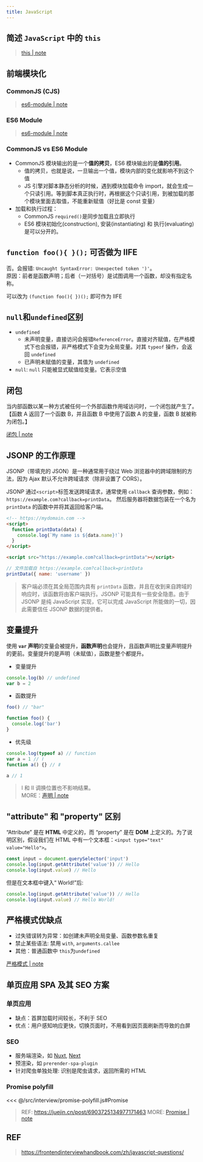 ```yaml
---
title: JavaScript
---
```


## 简述 `JavaScript` 中的 `this`

> [this | note](../frontend/js/js-expressions-and-operators.md#this)

## 前端模块化

### CommonJS (CJS)

> [es6-module | note](../frontend/js/js-modules.md#ES6-模块)

### ES6 Module

> [es6-module | note](<../frontend/js/js-modules.md#CommonJS-模块(CJS)>)

### CommonJS vs ES6 Module

- CommonJS 模块输出的是一个**值的拷贝**，ES6 模块输出的是**值的引用**。
  - 值的拷贝，也就是说，一旦输出一个值，模块内部的变化就影响不到这个值
  - JS 引擎对脚本静态分析的时候，遇到模块加载命令 import，就会生成一个只读引用。等到脚本真正执行时，再根据这个只读引用，到被加载的那个模块里面去取值，不能重新赋值（好比是 const 变量）
- 加载和执行过程：
  - CommonJS `required()`是同步加载且立即执行
  - ES6 模块初始化(construction), 安装(instantiating) 和 执行(evaluating) 是可以分开的。

## `function foo(){ }();` 可否做为 IIFE

否。会报错: `Uncaught SyntaxError: Unexpected token ')'`。  
原因：前者是函数声明；后者（一对括号）是试图调用一个函数，却没有指定名称。

可以改为 `(function foo(){ })();` 即可作为 IIFE

## `null`和`undefined`区别

- `undefined`
  - 未声明变量，直接访问会报错`ReferenceError`。直接对齐赋值，在严格模式下也会报错，非严格模式下会变为全局变量。对其 `typeof` 操作，会返回 `undefined`
  - 已声明未赋值的变量，其值为 `undefined`
- `null`: `null` 只能被显式赋值给变量。它表示空值

## 闭包

当内部函数以某一种方式被任何一个外部函数作用域访问时，一个闭包就产生了。 【函数 A 返回了一个函数 B，并且函数 B 中使用了函数 A 的变量，函数 B 就被称为闭包。】

[闭包 | note](../frontend/js/js-functions.md#闭包)

## JSONP 的工作原理

JSONP（带填充的 JSON）是一种通常用于绕过 Web 浏览器中的跨域限制的方法，因为 Ajax 默认不允许跨域请求（除非设置了 CORS）。

JSONP 通过`<script>`标签发送跨域请求，通常使用 `callback` 查询参数，例如：`https://example.com?callback=printData`。 然后服务器将数据包装在一个名为`printData` 的函数中并将其返回给客户端。

```html
<!-- https://mydomain.com -->
<script>
  function printData(data) {
    console.log(`My name is ${data.name}!`)
  }
</script>

<script src="https://example.com?callback=printData"></script>
```

```js
// 文件加载自 https://example.com?callback=printData
printData({ name: 'username' })
```

> 客户端必须在其全局范围内具有 `printData` 函数，并且在收到来自跨域的响应时，该函数将由客户端执行。JSONP 可能具有一些安全隐患。由于 JSONP 是纯 JavaScript 实现，它可以完成 JavaScript 所能做的一切，因此需要信任 JSONP 数据的提供者。

## 变量提升

使用 **`var` 声明**的变量会被提升，**函数声明**也会提升，且函数声明比变量声明提升的更前。变量提升的是声明（未赋值），函数是整个都提升。

- 变量提升

```js
console.log(b) // undefined
var b = 2
```

- 函数提升

```js
foo() // "bar"

function foo() {
  console.log('bar')
}
```

- 优先级

```js
console.log(typeof a) // function
var a = 1 // Ⅰ
function a() {} // Ⅱ

a // 1
```

> Ⅰ 和 Ⅱ 调换位置也不影响结果。  
> MORE：[声明 | note](../frontend/js/js-grammar-and-types.md#声明)

## "attribute" 和 "property" 区别

“Attribute” 是在 **HTML** 中定义的，而 “property” 是在 **DOM** 上定义的。为了说明区别，假设我们在 HTML 中有一个文本框：`<input type="text" value="Hello">`。

```js
const input = document.querySelector('input')
console.log(input.getAttribute('value')) // Hello
console.log(input.value) // Hello
```

但是在文本框中键入“ World!”后:

```js
console.log(input.getAttribute('value')) // Hello
console.log(input.value) // Hello World!
```

## 严格模式优缺点

- 过失错误转为异常：如创建未声明全局变量、函数参数名重复
- 禁止某些语法: 禁用 `with`, `arguments.callee`
- 其他：普通函数中 `this`为`undefined`

[严格模式 | note](../frontend/js/js-strict-mode.md#严格模式中的变化)

## 单页应用 SPA 及其 SEO 方案

### 单页应用

- 缺点：首屏加载时间较长，不利于 SEO
- 优点：用户感知响应更快，切换页面时，不用看到因页面刷新而导致的白屏

### SEO

- 服务端渲染，如 [Nuxt](https://nuxtjs.org/), [Next](https://nextjs.org/)
- 预渲染，如 `prerender-spa-plugin`
- 针对爬虫单独处理: 识别是爬虫请求，返回所需的 HTML

### Promise polyfill

<<< @/src/interview/promise-polyfill.js#Promise


> REF: https://juejin.cn/post/6903725134977171463
> MORE: [Promise | note](../frontend/js/js-promises.md)

## REF

> https://frontendinterviewhandbook.com/zh/javascript-questions/
